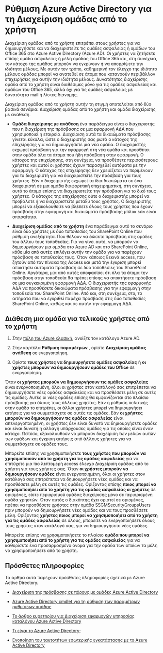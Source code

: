 <properties
    pageTitle="Τη ρύθμιση του Azure Active Directory για διαχείριση πρόσβασης εφαρμογών αυτοεξυπηρέτησης | Microsoft Azure"
    description="Διαχείριση ομάδας από το χρήστη επιτρέπει στους χρήστες να δημιουργήσετε και να διαχειριστείτε τις ομάδες ασφαλείας ή ομάδων του Office 365 στην υπηρεσία καταλόγου Azure Active Directory και προσφέρει στους χρήστες τη δυνατότητα να ομάδα ασφαλείας αίτηση ή μέλη ομάδας του Office 365"
    services="active-directory"
    documentationCenter=""
  authors="curtand"
    manager="femila"
    editor=""
    />

<tags
    ms.service="active-directory"
    ms.workload="identity"
    ms.tgt_pltfrm="na"
    ms.devlang="na"
    ms.topic="get-started-article"
    ms.date="08/10/2016"
    ms.author="curtand"/>

# <a name="setting-up-azure-active-directory-for-self-service-group-management"></a>Ρύθμιση Azure Active Directory για τη Διαχείριση ομάδας από το χρήστη

Διαχείριση ομάδας από το χρήστη επιτρέπει στους χρήστες για να δημιουργήσετε και να διαχειριστείτε τις ομάδες ασφαλείας ή ομάδων του Office 365 στο Azure Active Directory (Azure AD). Οι χρήστες να ζητήσετε επίσης ομάδα ασφαλείας ή μέλη ομάδας του Office 365 και, στη συνέχεια, τον κάτοχο της ομάδας μπορούν να εγκρίνουν ή να απορρίψετε την ιδιότητα μέλους. Με αυτόν τον τρόπο, καθημερινή τον έλεγχο της ιδιότητα μέλους ομάδας μπορεί να ανατεθεί σε άτομα που κατανοούν περιβάλλον επιχειρήσεις για αυτήν την ιδιότητα μέλους. Δυνατότητες διαχείρισης ομάδα από το χρήστη είναι διαθέσιμες μόνο για τις ομάδες ασφαλείας και ομάδων του Office 365, αλλά όχι για τις ομάδες ασφαλείας με δυνατότητα mail ή λίστες διανομής.

Διαχείριση ομάδας από το χρήστη αυτήν τη στιγμή αποτελείται από δύο βασικά σενάρια: Διαχείριση ομάδας από το χρήστη και ομάδα διαχείρισης με ανάθεση.

- **Ομάδα διαχείρισης με ανάθεση** 
   ένα παράδειγμα είναι ο διαχειριστής που η διαχείριση της πρόσβασης σε μια εφαρμογή ΑΔΑ που χρησιμοποιεί η εταιρεία. Διαχείριση αυτά τα δικαιώματα πρόσβασης γίνεται εύκολα, ώστε ο διαχειριστής σας ρωτά ο κάτοχος της επιχείρησης για να δημιουργήσετε μια νέα ομάδα. Ο διαχειριστής εκχωρεί πρόσβαση για την εφαρμογή στη νέα ομάδα και προσθέτει στην ομάδα όλα τα άτομα που ήδη πρόσβαση στην εφαρμογή. Ο κάτοχος της επιχείρησης, στη συνέχεια, να προσθέσετε περισσότερους χρήστες και αυτοί οι χρήστες έχουν παρασχεθεί αυτόματα με την εφαρμογή. Ο κάτοχος της επιχείρησης δεν χρειάζεται να περιμένουν για το διαχειριστή για να διαχειριστείτε την πρόσβαση για τους χρήστες. Εάν ο διαχειριστής εκχωρεί τα ίδια δικαιώματα σε ένα διαχειριστή σε μια ομάδα διαφορετική επιχειρηματική, στη συνέχεια, αυτό το άτομο επίσης να διαχειριστείτε την πρόσβαση για το δικό τους χρήστες. Ο κάτοχος της επιχείρησης ούτε ο διαχειριστής μπορεί να προβάλετε ή να διαχειριστείτε μεταξύ τους χρήστες. Ο διαχειριστής μπορεί να εξακολουθείτε να βλέπετε όλους τους χρήστες που έχουν πρόσβαση στην εφαρμογή και δικαιώματα πρόσβασης μπλοκ εάν είναι απαραίτητο.

- **Διαχείριση ομάδας από το χρήστη** 
   ένα παράδειγμα αυτό το σενάριο είναι δύο χρήστες με δύο τοποθεσίες του SharePoint Online που ρύθμιση ανεξάρτητα. Που θέλουν να δώσετε πρόσβαση στις ομάδες του άλλου τους τοποθεσίες. Για να γίνει αυτό, να μπορούν να δημιουργήσουν μια ομάδα στο Azure AD και στο SharePoint Online, κάθε μία από αυτές επιλέγει αυτήν την ομάδα για να παρέχουν πρόσβαση σε τοποθεσίες τους. Όταν κάποιος ξεκινά access, που ζητούν από τον πίνακα της Access και μετά την έγκριση μπορεί αποκτήσει αυτόματα πρόσβαση σε δύο τοποθεσίες του SharePoint Online. Αργότερα, μία από αυτές αποφασίσει ότι όλα τα άτομα την πρόσβαση στην τοποθεσία θα πρέπει επίσης να αποκτήσετε πρόσβαση σε μια συγκεκριμένη εφαρμογή ΑΔΑ. Ο διαχειριστής της εφαρμογής ΑΔΑ να προσθέσετε δικαιώματα πρόσβασης για την εφαρμογή στην τοποθεσία του SharePoint Online. Από και, στη συνέχεια, στο, τα αιτήματα που να εγκριθεί παρέχει πρόσβαση στις δύο τοποθεσίες SharePoint Online, καθώς και σε αυτήν την εφαρμογή ΑΔΑ.

## <a name="making-a-group-available-for-end-user-self-service"></a>Διάθεση μια ομάδα για τελικούς χρήστες από το χρήστη

1. Στην [πύλη του Azure κλασική](https://manage.windowsazure.com), ανοίξτε τον κατάλογο Azure AD.

2. Στην καρτέλα **Ρύθμιση παραμέτρων** , ορίστε **Διαχείριση ομάδας ανάθεση** σε ενεργοποίηση.

3. Ορίστε **τους χρήστες να δημιουργήσετε ομάδες ασφαλείας** ή **οι χρήστες μπορούν να δημιουργήσουν ομάδες του Office** σε ενεργοποίηση.

Όταν **οι χρήστες μπορούν να δημιουργήσουν τις ομάδες ασφαλείας** είναι ενεργοποιημένη, όλοι οι χρήστες στον κατάλογό σας επιτρέπεται να δημιουργήσετε νέες ομάδες ασφαλείας και να προσθέσετε μέλη σε αυτές τις ομάδες. Αυτές οι νέες ομάδες επίσης θα εμφανίζονται στο πλαίσιο πρόσβασης για όλους τους άλλους χρήστες. Εάν η ρύθμιση πολιτικής στην ομάδα το επιτρέπει, οι άλλοι χρήστες μπορεί να δημιουργήσει αιτήσεις για να συμμετάσχετε σε αυτές τις ομάδες. Εάν **οι χρήστες μπορούν να δημιουργήσουν τις ομάδες ασφαλείας** είναι απενεργοποιημένη, οι χρήστες δεν είναι δυνατό να δημιουργήσετε ομάδες και είναι δυνατή η αλλαγή υπάρχουσες ομάδες για τις οποίες είναι έναν κάτοχο. Ωστόσο, εξακολουθούν να μπορούν διαχείριση των μελών αυτών των ομάδων και έγκριση αιτήσεις από άλλους χρήστες για να συμμετάσχετε σε ομάδες τους.

Μπορείτε επίσης να χρησιμοποιήσετε **τους χρήστες που μπορούν να χρησιμοποιούν από το χρήστη για τις ομάδες ασφαλείας** για να επιτύχετε μια πιο λεπτομερή access έλεγχο Διαχείριση ομάδας από το χρήστη για τους χρήστες σας. Όταν **οι χρήστες μπορούν να δημιουργήσουν ομάδες** είναι ενεργοποιημένη, όλοι οι χρήστες στον κατάλογό σας επιτρέπεται να δημιουργήσετε νέες ομάδες και να προσθέσετε μέλη σε αυτές τις ομάδες. Ορίζοντας επίσης **ποιος μπορεί να χρησιμοποιήσει από το χρήστη για τις ομάδες ασφαλείας οι χρήστες** σε ορισμένες, είστε περιορισμού ομάδας διαχείρισης μόνο σε περιορισμένη ομάδα χρηστών. Όταν αυτός ο διακόπτης έχει οριστεί σε ορισμένες, πρέπει να προσθέσετε χρήστες στην ομάδα SSGMSecurityGroupsUsers πριν μπορούν να δημιουργήσετε νέες ομάδες και να τους προσθέσετε μέλη. Ορίζοντας **χρήστες ποιος μπορεί να χρησιμοποιήσει από το χρήστη για τις ομάδες ασφαλείας** σε όλους, μπορείτε να ενεργοποιήσετε όλους τους χρήστες στον κατάλογό σας, για να δημιουργήσετε νέες ομάδες.

Μπορείτε επίσης να χρησιμοποιήσετε το πλαίσιο **ομάδα που μπορεί να χρησιμοποιήσει από το χρήστη για τις ομάδες ασφαλείας** για να καθορίσετε ένα προσαρμοσμένο όνομα για την ομάδα των οποίων τα μέλη να χρησιμοποιήσετε από το χρήστη.

## <a name="additional-information"></a>Πρόσθετες πληροφορίες

Τα άρθρα αυτά παρέχουν πρόσθετες πληροφορίες σχετικά με Azure Active Directory.

* [Διαχείριση της πρόσβασης σε πόρους με ομάδες Azure Active Directory](active-directory-manage-groups.md)

* [Azure Active Directory cmdlet για τη ρύθμιση των παραμέτρων ρυθμίσεων ομάδας](active-directory-accessmanagement-groups-settings-cmdlets.md)

* [Το άρθρο ευρετηρίου για Διαχείριση εφαρμογών υπηρεσίας καταλόγου Azure Active Directory](active-directory-apps-index.md)

* [Τι είναι το Azure Active Directory;](active-directory-whatis.md)

* [Ενοποίηση του ταυτοτήτων εσωτερικής εγκατάστασης με το Azure Active Directory](active-directory-aadconnect.md)
